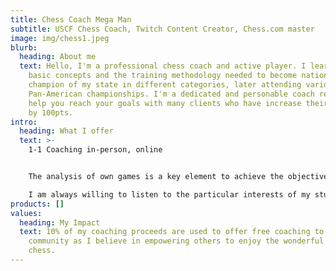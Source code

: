 ```yaml
---
title: Chess Coach Mega Man
subtitle: USCF Chess Coach, Twitch Content Creator, Chess.com master
image: img/chess1.jpeg
blurb:
  heading: About me
  text: Hello, I'm a professional chess coach and active player. I learned the
    basic concepts and the training methodology needed to become national
    champion of my state in different categories, later attending various
    Pan-American championships. I'm a dedicated and personable coach ready to
    help you reach your goals with many clients who have increase their ranking
    by 100pts.
intro:
  heading: What I offer
  text: >-
    1-1 Coaching in-person, online


    The analysis of own games is a key element to achieve the objectives. Additionally I consider that the practice is as essential as learning and achieving a balance between both facets is extremely important, therefore part of the training consists of training games and their subsequent detailed analysis.

    I am always willing to listen to the particular interests of my students, therefore the training can be adapted to their specific needs.
products: []
values:
  heading: My Impact
  text: 10% of my coaching proceeds are used to offer free coaching to my
    community as I believe in empowering others to enjoy the wonderful game of
    chess.
---
```

